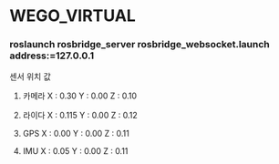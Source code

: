 # WEGO_VIRTUAL
### roslaunch rosbridge_server rosbridge_websocket.launch address:=127.0.0.1

센서 위치 값

1. 카메라
X : 0.30
Y : 0.00
Z : 0.10

2. 라이다
X : 0.115
Y : 0.00
Z : 0.12

3. GPS
X : 0.00
Y : 0.00 
Z : 0.11

4. IMU
X : 0.05
Y : 0.00
Z : 0.11
